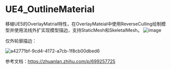 # UE4_OutlineMaterial
移植UE5的OverlayMatrial特性，在OverlayMateial中使用ReverseCulling绘制模型并使用法线外扩实现模型描边，支持StaticMesh和SkeletalMesh。
![image](https://github.com/user-attachments/assets/022f8a73-21cd-4628-8c47-d8eaf2df461e)

仅外轮廓描边：  

![a42771bf-9cd4-4172-a7cb-1f8cb00dbed6](https://github.com/user-attachments/assets/fa1fd6f7-8933-4ef7-80b3-5cd0edd07155)

参考文档：https://zhuanlan.zhihu.com/p/699257725

